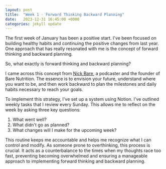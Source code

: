 ```yaml
---
layout: post
title:  "Week 1 - Forward Thinking Backward Planning"
date:   2023-12-31 16:45:00 +0000
categories: jekyll update
---
```


The first week of January has been a positive start. I've been focused on building healthy habits and continuing the positive changes from last year. One approach that has really resonated with me is the concept of forward thinking and backward planning.

So, what exactly is forward thinking and backward planning?

I came across this concept from [Nick Bare][Nick-Bare], a podcaster and the founder of Bare Nutrition. The essence is to envision your future, understand where you want to be, and then work backward to plan the milestones and daily habits necessary to reach your goals.

To implement this strategy, I've set up a system using Notion. I've outlined weekly tasks that I review every Sunday. This allows me to reflect on the week by asking three key questions:

<ol>
    <li>What went well?</li>
    <li>What didn't go as planned?</li>
    <li>What changes will I make for the upcoming week?</li>
</ol>

This routine keeps me accountable and helps me recognize what I can control and modify. As someone prone to overthinking, this process is crucial. It acts as a counterbalance to the times when my thoughts race too fast, preventing becoming overwhelmed and ensuring a manageable approach to implementing forward thinking and backward planning.

[Nick-Bare]: https://www.nickbare.com/